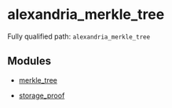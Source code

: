 # alexandria_merkle_tree

Fully qualified path: `alexandria_merkle_tree`

## Modules

- [merkle_tree](./alexandria_merkle_tree-merkle_tree.md)

- [storage_proof](./alexandria_merkle_tree-storage_proof.md)

